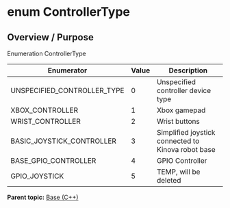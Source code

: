 # enum ControllerType

## Overview / Purpose

Enumeration ControllerType

|Enumerator|Value|Description|
|----------|-----|-----------|
|UNSPECIFIED\_CONTROLLER\_TYPE|0|Unspecified controller device type|
|XBOX\_CONTROLLER|1|Xbox gamepad|
|WRIST\_CONTROLLER|2|Wrist buttons|
|BASIC\_JOYSTICK\_CONTROLLER|3|Simplified joystick connected to Kinova robot base|
|BASE\_GPIO\_CONTROLLER|4|GPIO Controller|
|GPIO\_JOYSTICK|5|TEMP, will be deleted|

**Parent topic:** [Base \(C++\)](../../summary_pages/Base.md)

